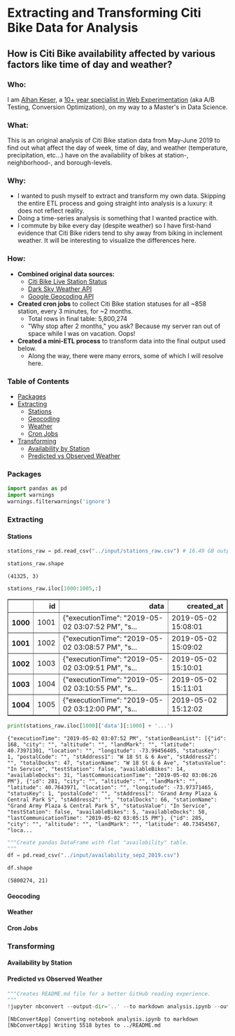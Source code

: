 
# Extracting and Transforming Citi Bike Data for Analysis 
## How is Citi Bike availability affected by various factors like time of day and weather?

### Who:
I am [Alhan Keser](https://blog.alhan.co/), a [10+ year specialist in Web Experimentation](https://www.linkedin.com/in/alhankeser/) (aka A/B Testing, Conversion Optimization), on my way to a Master's in Data Science.

### What:
This is an original analysis of Citi Bike station data from May-June 2019 to find out what affect the day of week, time of day, and weather (temperature, precipitation, etc...) have on the availability of bikes at station-,  neighborhood-, and borough-levels. 

### Why:
- I wanted to push myself to extract and transform my own data. Skipping the entire ETL process and going straight into analysis is a luxury: it does not reflect reality. 
- Doing a time-series analysis is something that I wanted practice with. 
- I commute by bike every day (despite weather) so I have first-hand evidence that Citi Bike riders tend to shy away from biking in inclement weather. It will be interesting to visualize the differences here.   

### How:
- **Combined original data sources:**
    - [Citi Bike Live Station Status](https://feeds.citibikenyc.com/stations/stations.json)
    - [Dark Sky Weather API](https://darksky.net/dev/docs)
    - [Google Geocoding API](https://developers.google.com/maps/documentation/geocoding/intro)
- **Created cron jobs** to collect Citi Bike station statuses for all ~858 station, every 3 minutes, for ~2 months.
    - Total rows in final table: 5,800,274
    - "Why stop after 2 months," you ask? Because my server ran out of space while I was on vacation. Oops! 
- **Created a mini-ETL process** to transform data into the final output used below. 
    - Along the way, there were many errors, some of which I will resolve here.

### Table of Contents
- [Packages](#Packages)
- [Extracting](#Extracting)
    - [Stations](#Stations)
    - [Geocoding](#Geocoding)
    - [Weather](#Weather)
    - [Cron Jobs](#Cron-Jobs)
- [Transforming](#Transforming)
    - [Availability by Station](#Availability-by-Station)
    - [Predicted vs Observed Weather](#Predicted-vs-Observed-Weather)

### Packages


```python
import pandas as pd
import warnings
warnings.filterwarnings('ignore')
```

### Extracting

#### Stations


```python
stations_raw = pd.read_csv("../input/stations_raw.csv") # 16.49 GB output from base SQL table
```


```python
stations_raw.shape
```




    (41325, 3)




```python
stations_raw.iloc[1000:1005,:]
```




<div>
<style scoped>
    .dataframe tbody tr th:only-of-type {
        vertical-align: middle;
    }

    .dataframe tbody tr th {
        vertical-align: top;
    }

    .dataframe thead th {
        text-align: right;
    }
</style>
<table border="1" class="dataframe">
  <thead>
    <tr style="text-align: right;">
      <th></th>
      <th>id</th>
      <th>data</th>
      <th>created_at</th>
    </tr>
  </thead>
  <tbody>
    <tr>
      <th>1000</th>
      <td>1001</td>
      <td>{"executionTime": "2019-05-02 03:07:52 PM", "s...</td>
      <td>2019-05-02 15:08:01</td>
    </tr>
    <tr>
      <th>1001</th>
      <td>1002</td>
      <td>{"executionTime": "2019-05-02 03:08:57 PM", "s...</td>
      <td>2019-05-02 15:09:02</td>
    </tr>
    <tr>
      <th>1002</th>
      <td>1003</td>
      <td>{"executionTime": "2019-05-02 03:09:51 PM", "s...</td>
      <td>2019-05-02 15:10:01</td>
    </tr>
    <tr>
      <th>1003</th>
      <td>1004</td>
      <td>{"executionTime": "2019-05-02 03:10:55 PM", "s...</td>
      <td>2019-05-02 15:11:01</td>
    </tr>
    <tr>
      <th>1004</th>
      <td>1005</td>
      <td>{"executionTime": "2019-05-02 03:12:00 PM", "s...</td>
      <td>2019-05-02 15:12:02</td>
    </tr>
  </tbody>
</table>
</div>




```python
print(stations_raw.iloc[1000]['data'][:1000] + '...')
```

    {"executionTime": "2019-05-02 03:07:52 PM", "stationBeanList": [{"id": 168, "city": "", "altitude": "", "landMark": "", "latitude": 40.73971301, "location": "", "longitude": -73.99456405, "statusKey": 1, "postalCode": "", "stAddress1": "W 18 St & 6 Ave", "stAddress2": "", "totalDocks": 47, "stationName": "W 18 St & 6 Ave", "statusValue": "In Service", "testStation": false, "availableBikes": 14, "availableDocks": 31, "lastCommunicationTime": "2019-05-02 03:06:26 PM"}, {"id": 281, "city": "", "altitude": "", "landMark": "", "latitude": 40.7643971, "location": "", "longitude": -73.97371465, "statusKey": 1, "postalCode": "", "stAddress1": "Grand Army Plaza & Central Park S", "stAddress2": "", "totalDocks": 66, "stationName": "Grand Army Plaza & Central Park S", "statusValue": "In Service", "testStation": false, "availableBikes": 5, "availableDocks": 58, "lastCommunicationTime": "2019-05-02 03:05:15 PM"}, {"id": 285, "city": "", "altitude": "", "landMark": "", "latitude": 40.73454567, "loca...



```python
"""Create pandas DataFrame with flat "availability" table. 
"""
df = pd.read_csv("../input/availability_sep2_2019.csv")
```


```python
df.shape
```




    (5800274, 21)



#### Geocoding

#### Weather

#### Cron Jobs

### Transforming

#### Availability by Station

#### Predicted vs Observed Weather


```python
"""Creates README.md file for a better GitHub reading experience. 
"""
!jupyter nbconvert --output-dir='..' --to markdown analysis.ipynb --output README.md
```

    [NbConvertApp] Converting notebook analysis.ipynb to markdown
    [NbConvertApp] Writing 5518 bytes to ../README.md

